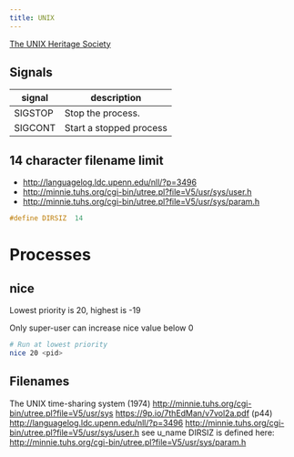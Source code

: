 ```yaml
---
title: UNIX
---
```


[The UNIX Heritage Society](http://www.tuhs.org)

Signals
-------

signal  | description
---     | ---
SIGSTOP | Stop the process.
SIGCONT | Start a stopped process

14 character filename limit
---------------------------
* <http://languagelog.ldc.upenn.edu/nll/?p=3496>
* <http://minnie.tuhs.org/cgi-bin/utree.pl?file=V5/usr/sys/user.h>
* <http://minnie.tuhs.org/cgi-bin/utree.pl?file=V5/usr/sys/param.h>

```c
#define	DIRSIZ	14
```

# Processes

## nice

Lowest priority is 20, highest is -19

Only super-user can increase nice value below 0

```bash
# Run at lowest priority
nice 20 <pid>
```


## Filenames

The UNIX time-sharing system (1974)
<http://minnie.tuhs.org/cgi-bin/utree.pl?file=V5/usr/sys>
<https://9p.io/7thEdMan/v7vol2a.pdf> (p44)
<http://languagelog.ldc.upenn.edu/nll/?p=3496>
<http://minnie.tuhs.org/cgi-bin/utree.pl?file=V5/usr/sys/user.h> see u_name
DIRSIZ is defined here: <http://minnie.tuhs.org/cgi-bin/utree.pl?file=V5/usr/sys/param.h>
